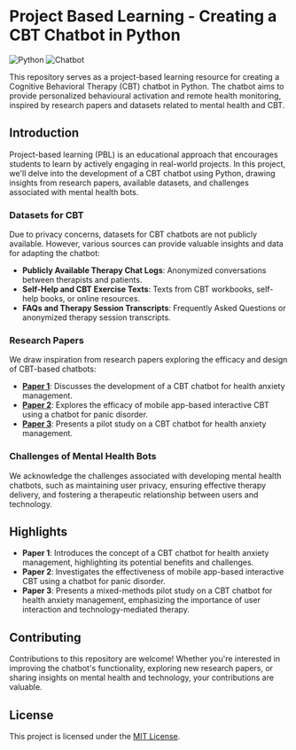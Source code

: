 # Project Based Learning - Creating a CBT Chatbot in Python

![Python](https://img.shields.io/badge/Language-Python-green)
![Chatbot](https://img.shields.io/badge/Project-CBT_Chatbot-orange)

This repository serves as a project-based learning resource for creating a Cognitive Behavioral Therapy (CBT) chatbot in Python. The chatbot aims to provide personalized behavioural activation and remote health monitoring, inspired by research papers and datasets related to mental health and CBT.

## Introduction

Project-based learning (PBL) is an educational approach that encourages students to learn by actively engaging in real-world projects. In this project, we'll delve into the development of a CBT chatbot using Python, drawing insights from research papers, available datasets, and challenges associated with mental health bots.

### Datasets for CBT

Due to privacy concerns, datasets for CBT chatbots are not publicly available. However, various sources can provide valuable insights and data for adapting the chatbot:

- **Publicly Available Therapy Chat Logs**: Anonymized conversations between therapists and patients.
- **Self-Help and CBT Exercise Texts**: Texts from CBT workbooks, self-help books, or online resources.
- **FAQs and Therapy Session Transcripts**: Frequently Asked Questions or anonymized therapy session transcripts.

### Research Papers

We draw inspiration from research papers exploring the efficacy and design of CBT-based chatbots:

- **[Paper 1](https://www.ncbi.nlm.nih.gov/pmc/articles/PMC9586257/)**: Discusses the development of a CBT chatbot for health anxiety management.
- **[Paper 2](https://pubmed.ncbi.nlm.nih.gov/32446158/)**: Explores the efficacy of mobile app-based interactive CBT using a chatbot for panic disorder.
- **[Paper 3](https://www.ncbi.nlm.nih.gov/pmc/articles/PMC9586257/)**: Presents a pilot study on a CBT chatbot for health anxiety management.

### Challenges of Mental Health Bots

We acknowledge the challenges associated with developing mental health chatbots, such as maintaining user privacy, ensuring effective therapy delivery, and fostering a therapeutic relationship between users and technology.

## Highlights

- **Paper 1**: Introduces the concept of a CBT chatbot for health anxiety management, highlighting its potential benefits and challenges.
- **Paper 2**: Investigates the effectiveness of mobile app-based interactive CBT using a chatbot for panic disorder.
- **Paper 3**: Presents a mixed-methods pilot study on a CBT chatbot for health anxiety management, emphasizing the importance of user interaction and technology-mediated therapy.

## Contributing

Contributions to this repository are welcome! Whether you're interested in improving the chatbot's functionality, exploring new research papers, or sharing insights on mental health and technology, your contributions are valuable.

## License

This project is licensed under the [MIT License](LICENSE).
